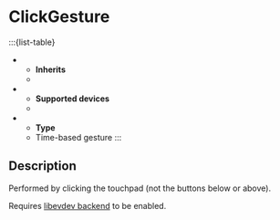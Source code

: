 # ClickGesture
:::{list-table}
* - **Inherits**
  - [](/gestures/index)

* - **Supported devices**
  - [](/devices/touchpad)

* - **Type**
  - Time-based gesture
:::

## Description
Performed by clicking the touchpad (not the buttons below or above).

Requires [libevdev backend](<project:/devices/touchpad#libevdev-backend>) to be enabled.